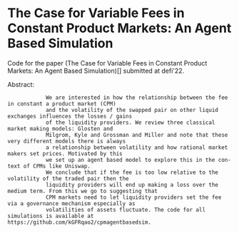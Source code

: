 # The Case for Variable Fees in Constant Product Markets: An Agent Based Simulation

Code for the paper (The Case for Variable Fees in Constant Product Markets: An Agent Based Simulation)[] submitted at defi'22. 

Abstract:

                We are interested in how the relationship between the fee in constant a product market (CPM) 
                and the volatility of the swapped pair on other liquid exchanges influences the losses / gains 
                of the liquidity providers. We review three classical market making models: Glosten and
                Milgrom, Kyle and Grossman and Miller and note that these very different models there is always 
                a relationship between volatility and how rational market makers set prices. Motivated by this 
                we set up an agent based model to explore this in the con- text of CPMs like Uniswap. 
                We conclude that if the fee is too low relative to the volatility of the traded pair then the 
                liquidity providers will end up making a loss over the medium term. From this we go to suggesting that 
                CPM markets need to let liquidity providers set the fee via a governance mechanism especially as 
                volatilities of assets fluctuate. The code for all simulations is available at https://github.com/kGFRqao2/cpmagentbasedsim.

